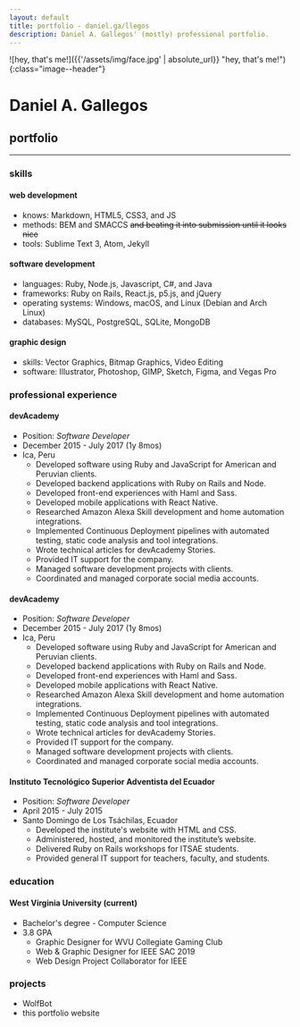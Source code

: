 ```yaml
---
layout: default
title: portfolio - daniel.ga/llegos
description: Daniel A. Gallegos' (mostly) professional portfolio.
---
```

![hey, that's me!]({{'/assets/img/face.jpg' | absolute_url}} "hey, that's me!"){:class="image--header"}
# Daniel A. Gallegos
## portfolio
---
### skills
#### web development
* knows: Markdown, HTML5, CSS3, and JS
* methods: BEM and SMACCS ~~and beating it into submission until it looks nice~~
* tools: Sublime Text 3, Atom, Jekyll

#### software development
* languages: Ruby, Node.js, Javascript, C#, and Java
* frameworks: Ruby on Rails, React.js, p5.js, and jQuery
* operating systems: Windows, macOS, and Linux (Debian and Arch Linux)
* databases: MySQL, PostgreSQL, SQLite, MongoDB

#### graphic design
* skills: Vector Graphics, Bitmap Graphics, Video Editing
* software: Illustrator, Photoshop, GIMP, Sketch, Figma, and Vegas Pro

### professional experience

#### devAcademy
* Position: _Software Developer_
* December 2015 - July 2017 (1y 8mos)
* Ica, Peru
  - Developed software using Ruby and JavaScript for American and Peruvian clients.
  - Developed backend applications with Ruby on Rails and Node.
  - Developed front-end experiences with Haml and Sass.
  - Developed mobile applications with React Native.
  - Researched Amazon Alexa Skill development and home automation integrations.
  - Implemented Continuous Deployment pipelines with automated testing, static code analysis and tool integrations.
  - Wrote technical articles for devAcademy Stories.
  - Provided IT support for the company.
  - Managed software development projects with clients.
  - Coordinated and managed corporate social media accounts.

#### devAcademy
* Position: _Software Developer_
* December 2015 - July 2017 (1y 8mos)
* Ica, Peru
  - Developed software using Ruby and JavaScript for American and Peruvian clients.
  - Developed backend applications with Ruby on Rails and Node.
  - Developed front-end experiences with Haml and Sass.
  - Developed mobile applications with React Native.
  - Researched Amazon Alexa Skill development and home automation integrations.
  - Implemented Continuous Deployment pipelines with automated testing, static code analysis and tool integrations.
  - Wrote technical articles for devAcademy Stories.
  - Provided IT support for the company.
  - Managed software development projects with clients.
  - Coordinated and managed corporate social media accounts.

#### Instituto Tecnol&oacute;gico Superior Adventista del Ecuador
* Position: _Software Developer_
* April 2015 - July 2015
* Santo Domingo de Los Ts&aacute;chilas, Ecuador
  - Developed the institute's website with HTML and CSS.
  - Administered, hosted, and monitored the institute’s website.
  - Delivered Ruby on Rails workshops for ITSAE students.
  - Provided general IT support for teachers, faculty, and students.

### education

#### West Virginia University (current)
* Bachelor's degree - Computer Science
* 3.8 GPA
  - Graphic Designer for WVU Collegiate Gaming Club
  - Web & Graphic Designer for IEEE SAC 2019
  - Web Design Project Collaborator for IEEE

### projects

* WolfBot
* this portfolio website
